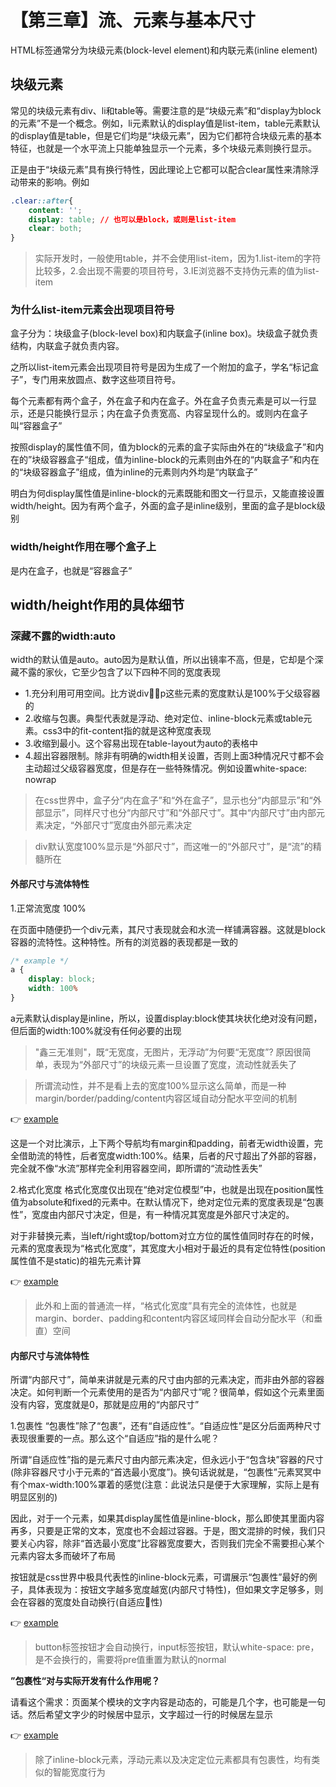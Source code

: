 # 【第三章】流、元素与基本尺寸
HTML标签通常分为块级元素(block-level element)和内联元素(inline element)

## 块级元素
常见的块级元素有div、li和table等。需要注意的是“块级元素”和“display为block的元素”不是一个概念。例如，li元素默认的display值是list-item，table元素默认的display值是table，但是它们均是“块级元素”，因为它们都符合块级元素的基本特征，也就是一个水平流上只能单独显示一个元素，多个块级元素则换行显示。

正是由于“块级元素”具有换行特性，因此理论上它都可以配合clear属性来清除浮动带来的影响。例如
```css
.clear::after{
    content: '';
    display: table; // 也可以是block，或则是list-item
    clear: both;
}
```

> 实际开发时，一般使用table，并不会使用list-item，因为1.list-item的字符比较多，2.会出现不需要的项目符号，3.IE浏览器不支持伪元素的值为list-item

### 为什么list-item元素会出现项目符号
盒子分为：块级盒子(block-level box)和内联盒子(inline box)。块级盒子就负责结构，内联盒子就负责内容。

之所以list-item元素会出现项目符号是因为生成了一个附加的盒子，学名“标记盒子”，专门用来放圆点、数字这些项目符号。

每个元素都有两个盒子，外在盒子和内在盒子。外在盒子负责元素是可以一行显示，还是只能换行显示；内在盒子负责宽高、内容呈现什么的。或则内在盒子叫“容器盒子”

按照display的属性值不同，值为block的元素的盒子实际由外在的“块级盒子”和内在的”块级容器盒子“组成，值为inline-block的元素则由外在的“内联盒子”和内在的“块级容器盒子”组成，值为inline的元素则内外均是“内联盒子”

明白为何display属性值是inline-block的元素既能和图文一行显示，又能直接设置width/height。因为有两个盒子，外面的盒子是inline级别，里面的盒子是block级别

### width/height作用在哪个盒子上
是内在盒子，也就是“容器盒子”

## width/height作用的具体细节

### 深藏不露的width:auto
width的默认值是auto。auto因为是默认值，所以出镜率不高，但是，它却是个深藏不露的家伙，它至少包含了以下四种不同的宽度表现

+ 1.充分利用可用空间。比方说div，p这些元素的宽度默认是100%于父级容器的
+ 2.收缩与包裹。典型代表就是浮动、绝对定位、inline-block元素或table元素。css3中的fit-content指的就是这种宽度表现
+ 3.收缩到最小。这个容易出现在table-layout为auto的表格中
+ 4.超出容器限制。除非有明确的width相关设置，否则上面3种情况尺寸都不会主动超过父级容器宽度，但是存在一些特殊情况。例如设置white-space: nowrap

> 在css世界中，盒子分“内在盒子”和“外在盒子”，显示也分“内部显示”和“外部显示”，同样尺寸也分“内部尺寸”和“外部尺寸”。其中“内部尺寸”由内部元素决定，“外部尺寸”宽度由外部元素决定

> div默认宽度100%显示是“外部尺寸”，而这唯一的“外部尺寸”，是“流”的精髓所在

#### 外部尺寸与流体特性
1.正常流宽度 100%

在页面中随便扔一个div元素，其尺寸表现就会和水流一样铺满容器。这就是block容器的流特性。这种特性。所有的浏览器的表现都是一致的

```css
/* example */
a {
    display: block;
    width: 100%
}
```

a元素默认display是inline，所以，设置display:block使其块状化绝对没有问题，但后面的width:100%就没有任何必要的出现

> "鑫三无准则"，既“无宽度，无图片，无浮动”为何要“无宽度”?  原因很简单，表现为“外部尺寸”的块级元素一旦设置了宽度，流动性就丢失了

> 所谓流动性，并不是看上去的宽度100%显示这么简单，而是一种margin/border/padding/content内容区域自动分配水平空间的机制

👉 [example](https://demo.cssworld.cn/3/2-3.php)

这是一个对比演示，上下两个导航均有margin和padding，前者无width设置，完全借助流的特性，后者宽度width:100%。结果，后者的尺寸超出了外部的容器，完全就不像“水流”那样完全利用容器空间，即所谓的“流动性丢失”

2.格式化宽度
格式化宽度仅出现在“绝对定位模型”中，也就是出现在position属性值为absolute和fixed的元素中。在默认情况下，绝对定位元素的宽度表现是“包裹性”，宽度由内部尺寸决定，但是，有一种情况其宽度是外部尺寸决定的。

对于非替换元素，当left/right或top/bottom对立方位的属性值同时存在的时候，元素的宽度表现为“格式化宽度”，其宽度大小相对于最近的具有定位特性(position属性值不是static)的祖先元素计算

👉 [example](./格式化宽度/index.html)

> 此外和上面的普通流一样，“格式化宽度”具有完全的流体性，也就是margin、border、padding和content内容区域同样会自动分配水平（和垂直）空间

#### 内部尺寸与流体特性
所谓“内部尺寸”，简单来讲就是元素的尺寸由内部的元素决定，而非由外部的容器决定。如何判断一个元素使用的是否为“内部尺寸”呢？很简单，假如这个元素里面没有内容，宽度就是0，那就是应用的“内部尺寸”

1.包裹性
“包裹性”除了“包裹”，还有“自适应性”。“自适应性”是区分后面两种尺寸表现很重要的一点。那么这个“自适应”指的是什么呢？

所谓“自适应性”指的是元素尺寸由内部元素决定，但永远小于“包含块”容器的尺寸(除非容器尺寸小于元素的“首选最小宽度”)。换句话说就是，“包裹性”元素冥冥中有个max-width:100%罩着的感觉(注意：此说法只是便于大家理解，实际上是有明显区别的)

因此，对于一个元素，如果其display属性值是inline-block，那么即使其里面内容再多，只要是正常的文本，宽度也不会超过容器。于是，图文混排的时候，我们只要关心内容，除非“首选最小宽度”比容器宽度要大，否则我们完全不需要担心某个元素内容太多而破坏了布局

按钮就是css世界中极具代表性的inline-block元素，可谓展示“包裹性”最好的例子，具体表现为：按钮文字越多宽度越宽(内部尺寸特性)，但如果文字足够多，则会在容器的宽度处自动换行(自适应性)

👉 [example](https://demo.cssworld.cn/3/2-4.php)

> button标签按钮才会自动换行，input标签按钮，默认white-space: pre，是不会换行的，需要将pre值重置为默认的normal

**”包裹性“对与实际开发有什么作用呢？**

请看这个需求：页面某个模块的文字内容是动态的，可能是几个字，也可能是一句话。然后希望文字少的时候居中显示，文字超过一行的时候居左显示

👉 [example](https://demo.cssworld.cn/3/2-5.php)

> 除了inline-block元素，浮动元素以及决定定位元素都具有包裹性，均有类似的智能宽度行为